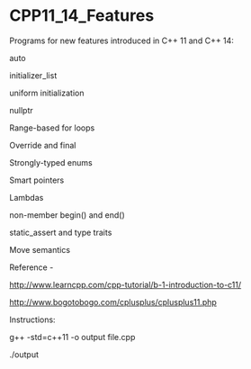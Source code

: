 # CPP11_14_Features
Programs for new features introduced in C++ 11 and C++ 14:

auto

initializer_list

uniform initialization

nullptr

Range-based for loops

Override and final

Strongly-typed enums

Smart pointers 

Lambdas

non-member begin() and end()

static_assert and type traits

Move semantics


Reference -

http://www.learncpp.com/cpp-tutorial/b-1-introduction-to-c11/

http://www.bogotobogo.com/cplusplus/cplusplus11.php

Instructions:

g++ -std=c++11 -o output file.cpp

./output
